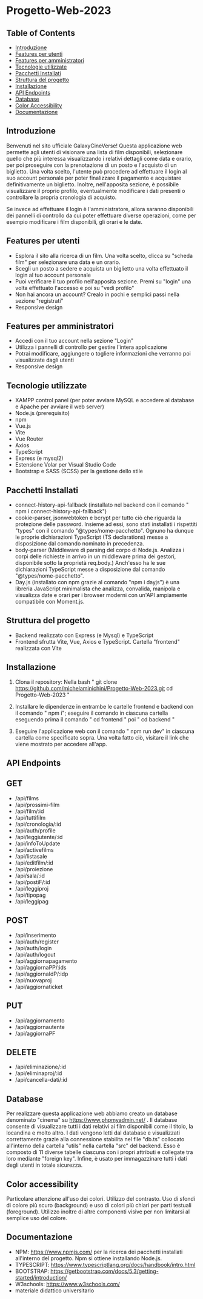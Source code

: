 # Progetto-Web-2023

## Table of Contents

- [Introduzione](#introduzione)
- [Features per utenti](#features-per-utenti)
- [Features per amministratori](#features-per-amministratori)
- [Tecnologie utilizzate](#tecnologie-utilizzate)
- [Pacchetti Installati](#pacchetti-installati)
- [Struttura del progetto](#struttura-del-progetto)
- [Installazione](#installazione)
- [API Endpoints](#api-endpoints)
- [Database](#database)
- [Color Accessibility](#color-accessibility)
- [Documentazione](#documentazione)

## Introduzione

Benvenuti nel sito ufficiale GalaxyCineVerse! 
Questa applicazione web permette agli utenti di visionare una lista di film disponibili, selezionare quello che più interessa visualizzando i relativi dettagli come data e orario, per poi proseguire con la prenotazione di un posto e l'acquisto di un biglietto.
Una volta scelto, l'utente può procedere ad effettuare il login al suo account personale per poter finalizzare il pagamento e acquistare definitivamente un biglietto.
Inoltre, nell'apposita sezione, è possibile visualizzare il proprio profilo, eventualmente modificare i dati presenti o controllare la propria cronologia di acquisto. 

Se invece ad effettuare il login è l'amministratore, allora saranno disponibili dei pannelli di controllo da cui poter effettuare diverse operazioni, come per esempio modificare i film disponibili, gli orari e le date.

## Features per utenti

- Esplora il sito alla ricerca di un film. Una volta scelto, clicca su "scheda film" per selezionare una data e un orario.
- Scegli un posto a sedere e acquista un biglietto una volta effettuato il login al tuo account personale
- Puoi verificare il tuo profilo nell'apposita sezione. Premi su "login" una volta effettuato l'accesso e poi su "vedi profilo"
- Non hai ancora un account? Crealo in pochi e semplici passi nella sezione "registrati"
- Responsive design

## Features per amministratori

- Accedi con il tuo account nella sezione "Login"
- Utilizza i pannelli di controllo per gestire l'intera applicazione
- Potrai modificare, aggiungere o togliere informazioni che verranno poi visualizzate dagli utenti
- Responsive design

## Tecnologie utilizzate

- XAMPP control panel (per poter avviare MySQL e accedere al database e Apache per avviare il web server)
- Node.js (prerequisito)
- npm
- Vue.js
- Vite
- Vue Router
- Axios
- TypeScript
- Express (e mysql2)
- Estensione Volar per Visual Studio Code
- Bootstrap e SASS (SCSS) per la gestione dello stile

## Pacchetti Installati

- connect-history-api-fallback (installato nel backend con il comando " npm i connect-history-api-fallback")
- cookie-parser, jsonwebtoken e bcrypt per tutto ciò che riguarda la protezione delle password. Insieme ad essi, sono stati installati i rispettiti "types" con il comando "@types/nome-pacchetto". Ognuno ha dunque le proprie dichiarazioni TypeScript (TS declarations) messe a disposizione dal comando nominato in precedenza.
- body-parser (Middleware di parsing del corpo di Node.js. Analizza i corpi delle richieste in arrivo in un middleware prima dei gestori, disponibile sotto la proprietà req.body.) Anch'esso ha le sue dichiarazioni TypeScript messe a disposizione dal comando "@types/nome-pacchetto".
- Day.js (installato con npm grazie al comando "npm i dayjs") è una libreria JavaScript minimalista che analizza, convalida, manipola e visualizza date e orari per i browser moderni con un'API ampiamente compatibile con Moment.js.

## Struttura del progetto

- Backend realizzato con Express (e Mysql) e TypeScript
- Frontend sfrutta Vite, Vue, Axios e TypeScript. Cartella "frontend" realizzata con Vite

## Installazione

1) Clona il repository: 
Nella bash
   " git clone https://github.com/michelaminichini/Progetto-Web-2023.git
   cd Progetto-Web-2023 "

2) Installare le dipendenze in entrambe le cartelle frontend e backend con il comando " npm i"; eseguire il comando in ciascuna cartella eseguendo prima il comando " cd frontend " poi " cd backend "

3) Eseguire l'applicazione web con il comando " npm run dev" in ciascuna cartella come specificato sopra. Una volta fatto ciò, visitare il link che viene mostrato per accedere all'app.

## API Endpoints

## GET
- /api/films
- /api/prossimi-film
- /api/film/:id
- /api/tuttifilm
- /api/cronologia/:id
- /api/auth/profile
- /api/leggiutente/:id
- /api/infoToUpdate
- /api/activefilms
- /api/listasale
- /api/editfilm/:id
- /api/proiezione
- /api/sala/:id
- /api/postiF/:id
- /api/leggiproj
- /api/tipopag
- /api/leggipag

## POST
- /api/inserimento
- /api/auth/register
- /api/auth/login
- /api/auth/logout
- /api/aggiornapagamento
- /api/aggiornaPP/:ids
- /api/aggiornaIdP/:idp
- /api/nuovaproj
- /api/aggiornaticket

## PUT
- /api/aggiornamento
- /api/aggiornautente
- /api/aggiornaPF

## DELETE
- /api/eliminazione/:id
- /api/eliminaproj/:id
- /api/cancella-dati/:id

## Database

Per realizzare questa applicazione web abbiamo creato un database denominato "cinema" su https://www.phpmyadmin.net/ .
Il database consente di visualizzare tutti i dati relativi ai film disponibili come il titolo, la locandina e molto altro.
I dati vengono letti dal database e visualizzati correttamente grazie alla connessione stabilita nel file "db.ts" collocato all'interno della cartella "utils" nella cartella "src" del backend.
Esso è composto di 11 diverse tabelle ciascuna con i propri attributi e collegate tra loro mediante "foreign key". Infine, è usato per immagazzinare tutti i dati degli utenti in totale sicurezza.

## Color accessibility

Particolare attenzione all'uso dei colori. Utilizzo del contrasto. Uso di sfondi di colore più scuro (background) e uso di colori più chiari per parti testuali (foreground). Utilizzo inoltre di altre componenti visive per non limitarsi al semplice uso del colore.

## Documentazione

- NPM: https://www.npmjs.com/ per la ricerca dei pacchetti installati all'interno del progetto. Npm si ottiene installando Node.js.
- TYPESCRIPT: https://www.typescriptlang.org/docs/handbook/intro.html 
- BOOTSTRAP: https://getbootstrap.com/docs/5.3/getting-started/introduction/
- W3schools: https://www.w3schools.com/
- materiale didattico universitario
